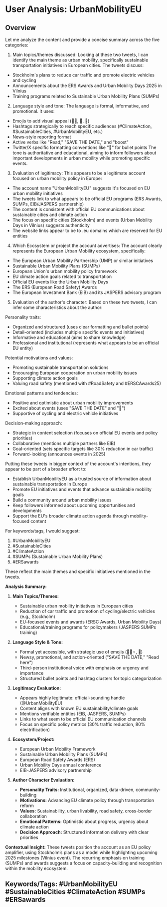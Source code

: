 # User Analysis: UrbanMobilityEU

## Overview

<think>
Let me analyze the content and provide a concise summary across the five categories:

1. Main topics/themes discussed:
Looking at these two tweets, I can identify the main theme as urban mobility, specifically sustainable transportation initiatives in European cities. The tweets discuss:
- Stockholm's plans to reduce car traffic and promote electric vehicles and cycling
- Announcements about the ERS Awards and Urban Mobility Days 2025 in Vilnius
- Training programs related to Sustainable Urban Mobility Plans (SUMPs)

2. Language style and tone:
The language is formal, informative, and promotional. It uses:
- Emojis to add visual appeal (🚴‍♀️, 📰, 📢)
- Hashtags strategically to reach specific audiences (#ClimateAction, #SustainableCities, #UrbanMobilityEU, etc.)
- News-style reporting format
- Active verbs like "Read," "SAVE THE DATE," and "boost"
- Twitter/X specific formatting conventions like "🔹" for bullet points
The tone is authoritative and educational, aiming to inform followers about important developments in urban mobility while promoting specific events.

3. Evaluation of legitimacy:
This appears to be a legitimate account focused on urban mobility policy in Europe:
- The account name "UrbanMobilityEU" suggests it's focused on EU urban mobility initiatives
- The tweets link to what appears to be official EU programs (ERS Awards, SUMPs, EIB/JASPERS partnership)
- The content is consistent with official EU communications about sustainable cities and climate action
- The focus on specific cities (Stockholm) and events (Urban Mobility Days in Vilnius) suggests authenticity
- The website links appear to be to .eu domains which are reserved for EU entities

4. Which Ecosystem or project the account advertises:
The account clearly represents the European Urban Mobility ecosystem, specifically:
- The European Urban Mobility Partnership (UMP) or similar initiatives
- Sustainable Urban Mobility Plans (SUMPs)
- European Union's urban mobility policy framework
- EU climate action goals related to transportation
- Official EU events like the Urban Mobility Days
- The ERS (European Road Safety) Awards
- The European Investment Bank (EIB) and its JASPERS advisory program

5. Evaluation of the author's character:
Based on these two tweets, I can infer some characteristics about the author:

Personality traits:
- Organized and structured (uses clear formatting and bullet points)
- Detail-oriented (includes multiple specific events and initiatives)
- Informative and educational (aims to share knowledge)
- Professional and institutional (represents what appears to be an official EU entity)

Potential motivations and values:
- Promoting sustainable transportation solutions
- Encouraging European cooperation on urban mobility issues
- Supporting climate action goals
- Valuing road safety (mentioned with #RoadSafety and #ERSCAwards25)

Emotional patterns and tendencies:
- Positive and optimistic about urban mobility improvements
- Excited about events (uses "SAVE THE DATE" and "📢")
- Supportive of cycling and electric vehicle initiatives

Decision-making approach:
- Strategic in content selection (focuses on official EU events and policy priorities)
- Collaborative (mentions multiple partners like EIB)
- Goal-oriented (sets specific targets like 30% reduction in car traffic)
- Forward-looking (announces events in 2025)

Putting these tweets in bigger context of the account's intentions, they appear to be part of a broader effort to:
- Establish UrbanMobilityEU as a trusted source of information about sustainable transportation in Europe
- Promote EU initiatives and events that advance sustainable mobility goals
- Build a community around urban mobility issues
- Keep followers informed about upcoming opportunities and developments
- Support the EU's broader climate action agenda through mobility-focused content

For keywords/tags, I would suggest:
1. #UrbanMobilityEU 
2. #SustainableCities
3. #ClimateAction
4. #SUMPs (Sustainable Urban Mobility Plans)
5. #ERSawards

These reflect the main themes and specific initiatives mentioned in the tweets.
</think>

**Analysis Summary:**

1. **Main Topics/Themes:**
   - Sustainable urban mobility initiatives in European cities
   - Reduction of car traffic and promotion of cycling/electric vehicles (e.g., Stockholm)
   - EU-focused events and awards (ERSC Awards, Urban Mobility Days)
   - Educational/training programs for policymakers (JASPERS SUMPs training)

2. **Language Style & Tone:**
   - Formal yet accessible, with strategic use of emojis (🚴🏻♀️, 📢)
   - Newsy, promotional, and action-oriented ("SAVE THE DATE," "Read here")
   - Third-person institutional voice with emphasis on urgency and importance
   - Structured bullet points and hashtag clusters for topic categorization

3. **Legitimacy Evaluation:**
   - Appears highly legitimate: official-sounding handle (@UrbanMobilityEU)
   - Content aligns with known EU sustainability/climate goals
   - Mentions verifiable entities (EIB, JASPERS, SUMPs)
   - Links to what seem to be official EU communication channels
   - Focus on specific policy metrics (30% traffic reduction, 80% electrification)

4. **Ecosystem/Project:**
   - European Urban Mobility Framework
   - Sustainable Urban Mobility Plans (SUMPs)
   - European Road Safety Awards (ERS)
   - Urban Mobility Days annual conference
   - EIB-JASPERS advisory partnership

5. **Author Character Evaluation:**
   - **Personality Traits:** Institutional, organized, data-driven, community-building
   - **Motivations:** Advancing EU climate policy through transportation reform
   - **Values:** Sustainability, urban livability, road safety, cross-border collaboration
   - **Emotional Patterns:** Optimistic about progress, urgency about climate action
   - **Decision Approach:** Structured information delivery with clear priorities

**Contextual Insight:**
These tweets position the account as an EU policy amplifier, using Stockholm’s plans as a model while highlighting upcoming 2025 milestones (Vilnius event). The recurring emphasis on training (SUMPs) and awards suggests a focus on capacity-building and recognition within the mobility ecosystem.

**Keywords/Tags:**
#UrbanMobilityEU #SustainableCities #ClimateAction #SUMPs #ERSawards
---
